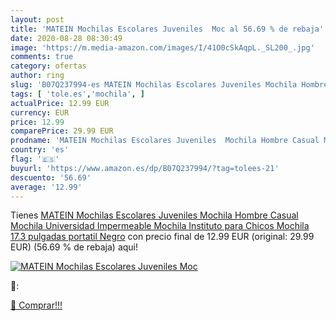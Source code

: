 ```yaml
---
layout: post
title: 'MATEIN Mochilas Escolares Juveniles  Moc al 56.69 % de rebaja'
date: 2020-08-28 08:30:49
image: 'https://m.media-amazon.com/images/I/41O0cSkAqpL._SL200_.jpg'
comments: true
category: ofertas
author: ring
slug: 'B07Q237994-es MATEIN Mochilas Escolares Juveniles Mochila Hombre Casual...'
tags: [ 'tole.es','mochila', ]
actualPrice: 12.99 EUR
currency: EUR
price: 12.99
comparePrice: 29.99 EUR
prodname: 'MATEIN Mochilas Escolares Juveniles  Mochila Hombre Casual Mochila Universidad Impermeable Mochila Instituto para Chicos Mochila 17.3 pulgadas portatil  Negro'
country: 'es'
flag: '🇪🇸'
buyurl: 'https://www.amazon.es/dp/B07Q237994/?tag=tolees-21'
descuento: '56.69'
average: '12.99'
---
```


Tienes [MATEIN Mochilas Escolares Juveniles  Mochila Hombre Casual Mochila Universidad Impermeable Mochila Instituto para Chicos Mochila 17.3 pulgadas portatil  Negro](https://www.amazon.es/dp/B07Q237994/?tag=tolees-21) con precio final de  12.99 EUR (original: 29.99 EUR) (56.69 %  de rebaja) aqui!

[![MATEIN Mochilas Escolares Juveniles  Moc](https://m.media-amazon.com/images/I/41O0cSkAqpL._SL200_.jpg)](https://www.amazon.es/dp/B07Q237994/?tag=tolees-21)

🔎:


[🛒 Comprar!!!](https://www.amazon.es/dp/B07Q237994/?tag=tolees-21)
